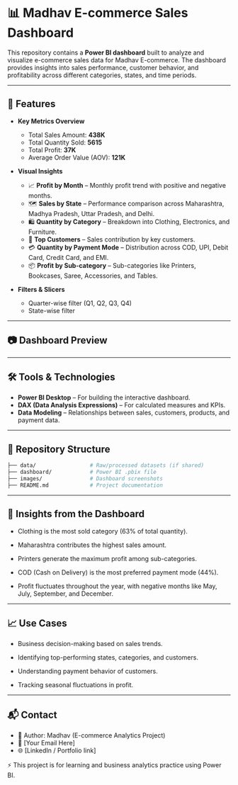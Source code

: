# 📊 Madhav E-commerce Sales Dashboard  

This repository contains a **Power BI dashboard** built to analyze and visualize e-commerce sales data for Madhav E-commerce. The dashboard provides insights into sales performance, customer behavior, and profitability across different categories, states, and time periods.  

---

## 🚀 Features  

- **Key Metrics Overview**  
  - Total Sales Amount: **438K**  
  - Total Quantity Sold: **5615**  
  - Total Profit: **37K**  
  - Average Order Value (AOV): **121K**  

- **Visual Insights**  
  - 📈 **Profit by Month** – Monthly profit trend with positive and negative months.  
  - 🗺️ **Sales by State** – Performance comparison across Maharashtra, Madhya Pradesh, Uttar Pradesh, and Delhi.  
  - 🛍️ **Quantity by Category** – Breakdown into Clothing, Electronics, and Furniture.  
  - 👥 **Top Customers** – Sales contribution by key customers.  
  - 💳 **Quantity by Payment Mode** – Distribution across COD, UPI, Debit Card, Credit Card, and EMI.  
  - 📦 **Profit by Sub-category** – Sub-categories like Printers, Bookcases, Saree, Accessories, and Tables.  

- **Filters & Slicers**  
  - Quarter-wise filter (Q1, Q2, Q3, Q4)  
  - State-wise filter  

---

## 📷 Dashboard Preview  

  

---

## 🛠️ Tools & Technologies  

- **Power BI Desktop** – For building the interactive dashboard.  
- **DAX (Data Analysis Expressions)** – For calculated measures and KPIs.  
- **Data Modeling** – Relationships between sales, customers, products, and payment data.  

---

## 📂 Repository Structure  

```bash
├── data/                 # Raw/processed datasets (if shared)
├── dashboard/            # Power BI .pbix file
├── images/               # Dashboard screenshots
├── README.md             # Project documentation
```
---

## 📌 Insights from the Dashboard

- Clothing is the most sold category (63% of total quantity).

- Maharashtra contributes the highest sales amount.

- Printers generate the maximum profit among sub-categories.

- COD (Cash on Delivery) is the most preferred payment mode (44%).

- Profit fluctuates throughout the year, with negative months like May, July, September, and December.

---

## 📈 Use Cases

- Business decision-making based on sales trends.

- Identifying top-performing states, categories, and customers.

- Understanding payment behavior of customers.

- Tracking seasonal fluctuations in profit.

---

## 📬 Contact

- 👤 Author: Madhav (E-commerce Analytics Project)
- 📧 [Your Email Here]
- 🌐 [LinkedIn / Portfolio link]

⚡ This project is for learning and business analytics practice using Power BI.
